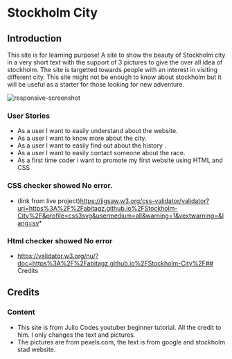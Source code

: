 # Stockholm City 
## Introduction
This site is for learning purpose! A site to show the beauty of Stockholm city in a very short text with the support of 3 pictures to give the over all idea of stockholm. The site is targetted towards people with an interest in visiting different city. This site might not be enough to know about stockholm but it will be useful as a starter for those looking for new adventure.


![responsive-screenshot](https://user-images.githubusercontent.com/87263683/135176269-0c77f79a-6d7d-4720-b2ef-be9af03ed89c.png)







### User Stories
* As a user I want to easily understand about the website.
* As a user I want to know more about the city.
* As a user I want to easily find out about the history .
* As a user I want to easily contact someone about the race.
* As a first time coder i want to promote my first website using HTML and CSS


### CSS checker showed No error. 
* (link from live project)https://jigsaw.w3.org/css-validator/validator?uri=https%3A%2F%2Fabitagz.github.io%2FStockholm-City%2F&profile=css3svg&usermedium=all&warning=1&vextwarning=&lang=sv* 

### Html checker showed No error
* https://validator.w3.org/nu/?doc=https%3A%2F%2Fabitagz.github.io%2FStockholm-City%2F## Credits

## Credits
### Content  
* This site is from Julio Codes youtuber beginner tutorial. All the credit to him. I only changes the text and pictures.
* The pictures are from pexels.com, the text is from google and stockholm stad website.
